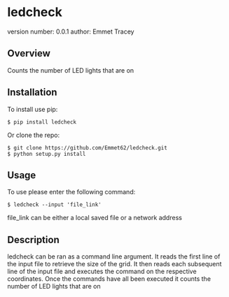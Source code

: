 ledcheck
===============================

version number: 0.0.1
author: Emmet Tracey

Overview
--------

Counts the number of LED lights that are on

Installation 
--------------------

To install use pip:

    $ pip install ledcheck


Or clone the repo:

    $ git clone https://github.com/Emmet62/ledcheck.git
    $ python setup.py install
    
Usage
------------

To use please enter the following command:
    
    $ ledcheck --input 'file_link'
    
file_link can be either a local saved file or a network address

Description
-----------------

ledcheck can be ran as a command line argument. It reads the
first line of the input file to retrieve the size of the grid.
It then reads each subsequent line of the input file and 
executes the command on the respective coordinates. Once the 
commands have all been executed it counts the number of LED 
lights that are on
